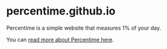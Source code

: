 # percentime.github.io
Percentime is a simple website that measures 1% of your day.

You can [read more about Percentime here](http://adamstoner.com/percentime).
